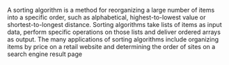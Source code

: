 A sorting algorithm is a method for reorganizing a large number of items into a specific order, such as alphabetical, highest-to-lowest value or shortest-to-longest distance. Sorting algorithms take lists of items as input data, perform specific operations on those lists and deliver ordered arrays as output. The many applications of sorting algorithms include organizing items by price on a retail website and determining the order of sites on a search engine result page

